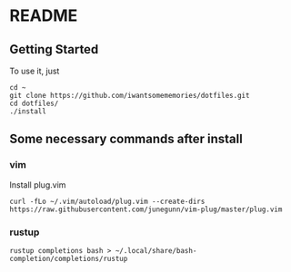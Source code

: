 # README

## Getting Started

To use it, just

```shell
cd ~
git clone https://github.com/iwantsomememories/dotfiles.git
cd dotfiles/
./install
```

## Some necessary commands after install

### vim

Install plug.vim

```shell
curl -fLo ~/.vim/autoload/plug.vim --create-dirs https://raw.githubusercontent.com/junegunn/vim-plug/master/plug.vim
```

### rustup

```shell
rustup completions bash > ~/.local/share/bash-completion/completions/rustup
``` 
